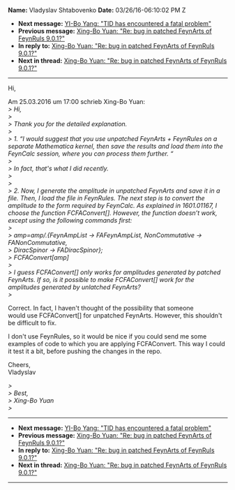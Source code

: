 **Name:** Vladyslav Shtabovenko
**Date:** 03/26/16-06:10:02 PM Z

  - **Next message:** [YI-Bo Yang: "TID has encountered a fatal
    problem"](1038.html)
  - **Previous message:** [Xing-Bo Yuan: "Re: bug in patched FeynArts of
    FeynRuls 9.0.1?"](1036.html)
  - **In reply to:** [Xing-Bo Yuan: "Re: bug in patched FeynArts of
    FeynRuls 9.0.1?"](1036.html)
  - **Next in thread:** [Xing-Bo Yuan: "Re: bug in patched FeynArts of
    FeynRuls 9.0.1?"](1040.html)

-----

Hi,  

Am 25.03.2016 um 17:00 schrieb Xing-Bo Yuan:  
*\> Hi,*  
*\>*  
*\> Thank you for the detailed explanation.*  
*\>*  
*\> 1. “I would suggest that you use unpatched FeynArts + FeynRules on a
separate Mathematica kernel, then save the results and load them into
the FeynCalc session, where you can process them further. “*  
*\>*  
*\> In fact, that's what I did recently.*  
*\>*  
*\>*  
*\> 2. Now, I generate the amplitude in unpatched FeynArts and save it
in a file. Then, I load the file in FeynRules. The next step is to
convert the amplitude to the form required by FeynCalc. As explained in
1601.01167, I choose the function FCFAConvert[]. However, the
function doesn’t work, except using the following commands first:*  
*\>*  
*\> amp=amp/.{FeynAmpList -\> FAFeynAmpList, NonCommutative -\>
FANonCommutative,*  
*\> DiracSpinor -\> FADiracSpinor};*  
*\> FCFAConvert[amp]*  
*\>*  
*\> I guess FCFAConvert[] only works for amplitudes generated by
patched FeynArts. If so, is it possible to make FCFAConvert[]
work for the amplitudes generated by unlatched FeynArts?*  
*\>*  

Correct. In fact, I haven't thought of the possibility that someone  
would use FCFAConvert[] for unpatched FeynArts. However, this
shouldn't  
be difficult to fix.  

I don't use FeynRules, so it would be nice if you could send me some  
examples of code to which you are applying FCFAConvert. This way I
could  
it test it a bit, before pushing the changes in the repo.  

Cheers,  
Vladyslav  

*\>*  
*\> Best,*  
*\> Xing-Bo Yuan*  
*\>*  

-----

  - **Next message:** [YI-Bo Yang: "TID has encountered a fatal
    problem"](1038.html)
  - **Previous message:** [Xing-Bo Yuan: "Re: bug in patched FeynArts of
    FeynRuls 9.0.1?"](1036.html)
  - **In reply to:** [Xing-Bo Yuan: "Re: bug in patched FeynArts of
    FeynRuls 9.0.1?"](1036.html)
  - **Next in thread:** [Xing-Bo Yuan: "Re: bug in patched FeynArts of
    FeynRuls 9.0.1?"](1040.html)

-----

